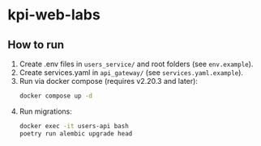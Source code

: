 # kpi-web-labs

## How to run
1. Create .env files in `users_service/` and root folders (see `env.example`).
2. Create services.yaml in `api_gateway/` (see `services.yaml.example`).
3. Run via docker compose (requires v2.20.3 and later):
   ```bash
   docker compose up -d
   ```
4. Run migrations:
   ```bash
   docker exec -it users-api bash
   poetry run alembic upgrade head
   ```

